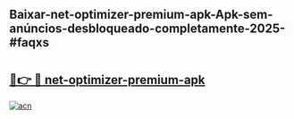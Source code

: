 ## Baixar-net-optimizer-premium-apk-Apk-sem-anúncios-desbloqueado-completamente-2025-#faqxs

# <h2><a href="https://ainizakaria.my?title=net-optimizer-premium-apk&ref=22M">🔗👉 🔴 net-optimizer-premium-apk</a></h2>

[![acn](https://github.com/user-attachments/assets/0f9c940e-d8b0-45ae-aac7-cd30a18b3e1c)](https://ainizakaria.my?title=net-optimizer-premium-apk&ref=22M)

